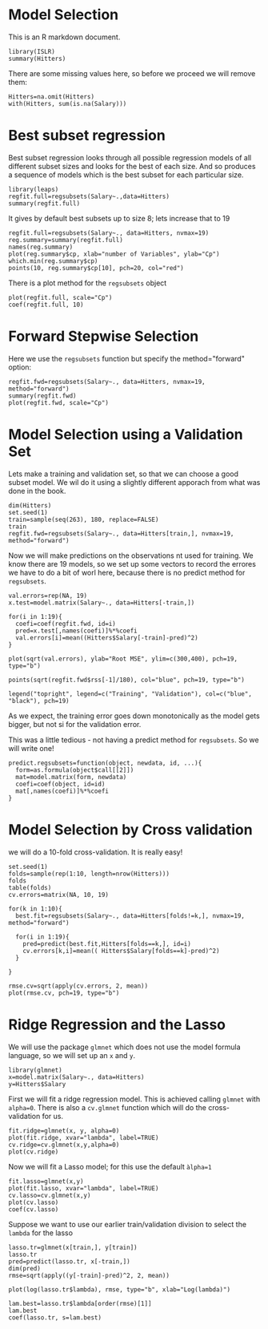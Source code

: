 

Model Selection
================

This is an R markdown document.


```{r}
library(ISLR)
summary(Hitters)
```
There are some missing values here, so before we proceed we will remove them:


```{r}
Hitters=na.omit(Hitters)
with(Hitters, sum(is.na(Salary)))
```

Best subset regression
=======================

Best subset regression looks through all possible regression models
of all different subset sizes and looks for the best of each size.
And so produces a sequence of models which is the best subset for each particular size.

```{r}
library(leaps)
regfit.full=regsubsets(Salary~.,data=Hitters)
summary(regfit.full)
```
It gives by default best subsets up to size 8; lets increase that to 19

```{r}
regfit.full=regsubsets(Salary~., data=Hitters, nvmax=19)
reg.summary=summary(regfit.full)
names(reg.summary)
plot(reg.summary$cp, xlab="number of Variables", ylab="Cp")
which.min(reg.summary$cp)
points(10, reg.summary$cp[10], pch=20, col="red")
```

There is a plot method for the `regsubsets` object

```{r}
plot(regfit.full, scale="Cp")
coef(regfit.full, 10)
```

Forward Stepwise Selection
===========================

Here we use the `regsubsets` function but specify the method="forward" option:


```{r}
regfit.fwd=regsubsets(Salary~., data=Hitters, nvmax=19, method="forward")
summary(regfit.fwd)
plot(regfit.fwd, scale="Cp")
```
Model Selection using a Validation Set
======================================

Lets make a training and validation set, so that we can choose a good subset model. 
We wil do it using a slightly different apporach from what was done in the book.

```{r}
dim(Hitters)
set.seed(1)
train=sample(seq(263), 180, replace=FALSE)
train
regfit.fwd=regsubsets(Salary~., data=Hitters[train,], nvmax=19, method="forward")
```

Now we will make predictions on the observations nt used for training. We know there are 19 models, so we set up some vectors to record the errores we have to do a bit of worl here, because there is no predict method for `regsubsets`.


```{r}
val.errors=rep(NA, 19)
x.test=model.matrix(Salary~., data=Hitters[-train,])

for(i in 1:19){
  coefi=coef(regfit.fwd, id=i)
  pred=x.test[,names(coefi)]%*%coefi
  val.errors[i]=mean((Hitters$Salary[-train]-pred)^2)
}

plot(sqrt(val.errors), ylab="Root MSE", ylim=c(300,400), pch=19, type="b")

points(sqrt(regfit.fwd$rss[-1]/180), col="blue", pch=19, type="b")

legend("topright", legend=c("Training", "Validation"), col=c("blue", "black"), pch=19)
```

As we expect, the training error goes down monotonically as the model gets bigger, but not si for the validation error.

This was a little tedious - not having a predict method for `regsubsets`. So we will write one!


```{r}
predict.regsubsets=function(object, newdata, id, ...){
  form=as.formula(object$call[[2]])
  mat=model.matrix(form, newdata)
  coefi=coef(object, id=id)
  mat[,names(coefi)]%*%coefi
}
```

Model Selection by Cross validation
====================================

we will do a 10-fold cross-validation. It is really easy!

```{r}
set.seed(1)
folds=sample(rep(1:10, length=nrow(Hitters)))
folds
table(folds)
cv.errors=matrix(NA, 10, 19)

for(k in 1:10){
  best.fit=regsubsets(Salary~., data=Hitters[folds!=k,], nvmax=19, method="forward")

  for(i in 1:19){
    pred=predict(best.fit,Hitters[folds==k,], id=i)
    cv.errors[k,i]=mean(( Hitters$Salary[folds==k]-pred)^2)
  }

}

rmse.cv=sqrt(apply(cv.errors, 2, mean))
plot(rmse.cv, pch=19, type="b")

```

Ridge Regression and the Lasso
===============================

We will use the package `glmnet` which does not use the model formula language, so we will set up an `x` and `y`.

```{r}
library(glmnet)
x=model.matrix(Salary~., data=Hitters)
y=Hitters$Salary
```

First we will fit a ridge regression model. This is achieved calling `glmnet` with `alpha=0`. There is also a `cv.glmnet` function which will do the cross-validation for us.

```{r}
fit.ridge=glmnet(x, y, alpha=0)
plot(fit.ridge, xvar="lambda", label=TRUE)
cv.ridge=cv.glmnet(x,y,alpha=0)
plot(cv.ridge)
```

Now we will fit a Lasso model; for this use the default `àlpha=1`

```{r}
fit.lasso=glmnet(x,y)
plot(fit.lasso, xvar="lambda", label=TRUE)
cv.lasso=cv.glmnet(x,y)
plot(cv.lasso)
coef(cv.lasso)
```

Suppose we want to use our earlier train/validation division to select the `lambda` for the lasso

```{r}
lasso.tr=glmnet(x[train,], y[train])
lasso.tr
pred=predict(lasso.tr, x[-train,])
dim(pred)
rmse=sqrt(apply((y[-train]-pred)^2, 2, mean))

plot(log(lasso.tr$lambda), rmse, type="b", xlab="Log(lambda)")

lam.best=lasso.tr$lambda[order(rmse)[1]]
lam.best
coef(lasso.tr, s=lam.best)
```










